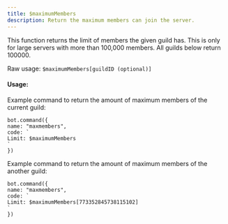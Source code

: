 ```yaml
---
title: $maximumMembers
description: Return the maximum members can join the server.
---
```


This function returns the limit of members the given guild has. This is only for large servers with more than 100,000 members. All guilds below return 100000.

Raw usage: `$maximumMembers[guildID (optional)]`

#### Usage:

Example command to return the amount of maximum members of the current guild:

```text
bot.command({
name: "maxmembers",
code: `
Limit: $maximumMembers
`
})
```

Example command to return the amount of maximum members of the another guild:

```text
bot.command({
name: "maxmembers",
code: `
Limit: $maximumMembers[773352845738115102]
`
})
```

